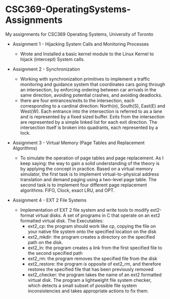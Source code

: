 # CSC369-OperatingSystems-Assignments
My assignments for CSC369 Operating Systems, University of Toronto

* Assignment 1 - Hijacking System Calls and Monitoring Processes
  * Wrote and Installed a basic kernel module to the Linux Kernel to hijack (intercept) System calls.
  
* Assignment 2 - Synchronization
  * Working with synchronization primitives to implement a traffic monitoring and guidance system that coordinates cars going through an intersection, by enforcing ordering between car arrivals in the same direction, avoiding potential crashes, and avoiding deadlocks. 
  * there are four entrances/exits to the intersection, each corresponding to a cardinal direction: North(n), South(S), East(E) and West(W). Each entrance into the intersection is referred to as a lane and is represented by a fixed sized buffer. Exits from the intersection are represented by a simple linked list for each exit direction. The intersection itself is broken into quadrants, each represented by a lock. 

* Assignment 3 - Virtual Memory (Page Tables and Replacement Algorithms)
  * To simulate the operation of page tables and page replacement. As I keep saying: the way to gain a solid understanding of the theory is by applying the concept in practice. Based on a virtual memory simulator, the first task is to implement virtual-to-physical address translation and demand paging using a two-level page table. The second task is to implement four different page replacement algorithms: FIFO, Clock, exact LRU, and OPT. 
  
* Assignment 4 - EXT 2 File Systems
  * Implementation of EXT 2 file system and write tools to modify ext2-format virtual disks. A set of programs in C that operate on an ext2 formatted virtual disk. The Executables:
    * ext2_cp: the program should work like cp, copying the file on your native file system onto the specified location on the disk
    * ext2_mkdir: the program creates a directory on the specified path on the disk.
    * ext2_ln: the program creates a link from the first specified file to the second specified path 
    * ext2_rm: the program removes the specified file from the disk
    * ext2_restore: the program is opposite of ext2_rm, and therefore restores the specified file that has been previously removed
    * ext2_checker: the program takes the name of an ext2 formatted virtual disk. The program a lightweight file system checker, which detects a small subset of possible file system inconsistencies and takes appropriate actions to fix them. 